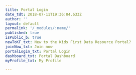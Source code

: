 ```yaml
---
title: Portal Login
date_tdt: 2018-07-11T19:36:04.633Z
author: ''
layout: default
permalink: '/_modules/:name/'
published: true
isPublic_b: true
newToKF_txt: New to the Kids First Data Resource Portal?
joinNow_txt: Join now
portalLogin_txt: Portal Login
dashboard_txt: Portal Dashboard
myProfile_txt: My Profile

---
```



